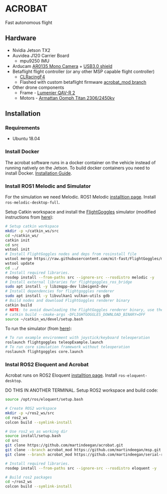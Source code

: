 # ACROBAT

Fast autonomous flight

## Hardware

- Nvidia Jetson TX2
- Auvidea J120 Carrier Board
  - mpu9250 IMU
- Arducam [AR0135 Mono Camera](https://www.arducam.com/product/ar0135-1-2mp-monochrome-1-3-inch-cmos-camera-module-arducam/) + [USB3.0 shield](https://www.arducam.com/arducam-usb3-0-camera-shield/)
- Betaflight flight controller (or any other MSP capable flight controller)
  -  [CLRacingF4](https://www.getfpv.com/cl-racing-f4s-flight-controller.html)
  -  Flashed with custom betaflight firmware [acrobat_mod branch](https://github.com/martindeegan/betaflight)
-  Other drone components
   -  Frame - [Lumenier QAV-R 2](https://www.getfpv.com/lumenier-qav-r-2-freestyle-quadcopter-frame.html)
   -  Motors - [Armattan Oomph Titan 2306/2450kv](https://armattanquads.com/armattan-oomph-titan-edition-2306-2450-kv-motor/)

## Installation

### Requirements
- Ubuntu 18.04

### Install Docker
The acrobat software runs in a docker container on the vehicle instead of running natively on the Jetson. To build docker containers you need to install Docker. [Installation Guide](https://www.digitalocean.com/community/tutorials/how-to-install-and-use-docker-on-ubuntu-18-04).

### Install ROS1 Melodic and Simulator

For the simulation we need Melodic.
ROS1 Melodic [installtion page](http://wiki.ros.org/melodic/Installation/Ubuntu).
Install `ros-melodic-desktop-full`.

Setup Catkin workspace and install the [FlightGoggles](https://flightgoggles.mit.edu/) simulator (modified instructions from [here](https://github.com/mit-fast/FlightGoggles/wiki/installation-local)):
```bash
# Setup catkin workspace
mkdir -p ~/catkin_ws/src
cd ~/catkin_ws/
catkin init
cd src
wstool init
# Install FlightGoggles nodes and deps from rosinstall file
wstool merge https://raw.githubusercontent.com/mit-fast/FlightGoggles/master/flightgoggles.rosinstall
wstool update
cd ../
# Install required libraries.
rosdep install --from-paths src --ignore-src --rosdistro melodic -y
# Install external libraries for flightgoggles_ros_bridge
sudo apt install -y libzmqpp-dev libeigen3-dev
# Install dependencies for flightgoggles renderer
sudo apt install -y libvulkan1 vulkan-utils gdb
# Build nodes and download FlightGoggles renderer binary
catkin build 
# NOTE: to avoid downloading the FlightGoggles renderer binary, use the following build command:
# catkin build --cmake-args -DFLIGHTGOGGLES_DOWNLOAD_BINARY=OFF
source ~/catkin_ws/devel/setup.bash
```

To run the simulator (from [here](https://github.com/mit-fast/FlightGoggles/wiki/Running-FlightGoggles)): 
```bash
# To run example environment with joystick/keyboard teleoperation
roslaunch flightgoggles teleopExample.launch
# To run core simulation framework without teleoperation
roslaunch flightgoggles core.launch
```

### Instal ROS2 Eloquent and Acrobat

Acrobat runs on ROS2 Eloquent [installtion page](http://wiki.ros.org/melodic/Installation/Ubuntu). Install `ros-eloquent-desktop`.

DO THIS IN ANOTHER TERMINAL. Setup ROS2 workspace and build code:
```bash
source /opt/ros/eloquent/setup.bash

# Create ROS2 workspace
mkdir -p ~/ros2_ws/src
cd ros2_ws
colcon build --symlink-install

# Use ros2_ws as working dir
source install/setup.bash
cd src
git clone https://github.com/martindeegan/acrobat.git
git clone --branch acrobat_mod https://github.com/martindeegan/msp.git
git clone --branch acrobat_mod https://github.com/martindeegan/serial-ros2.git

# Install required libraries.
rosdep install --from-paths src --ignore-src --rosdistro eloquent -y

# Build ros2 packages
cd ~/ros2_ws
colcon build --symlink-install
```
